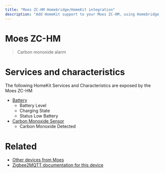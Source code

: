 ```yaml
---
title: "Moes ZC-HM Homebridge/HomeKit integration"
description: "Add HomeKit support to your Moes ZC-HM, using Homebridge, Zigbee2MQTT and homebridge-z2m."
---
```

<!---
This file has been GENERATED using src/docgen/docgen.ts
DO NOT EDIT THIS FILE MANUALLY!
-->
# Moes ZC-HM
> Carbon monoxide alarm


# Services and characteristics
The following HomeKit Services and Characteristics are exposed by
the Moes ZC-HM

* [Battery](../../battery.md)
  * Battery Level
  * Charging State
  * Status Low Battery
* [Carbon Monoxide Sensor](../../sensors.md)
  * Carbon Monoxide Detected


# Related
* [Other devices from Moes](../index.md#moes)
* [Zigbee2MQTT documentation for this device](https://www.zigbee2mqtt.io/devices/ZC-HM.html)